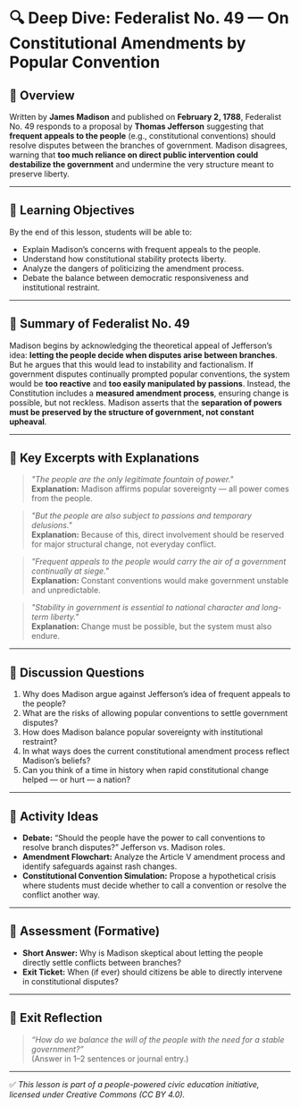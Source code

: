 # 🔍 Deep Dive: Federalist No. 49 — On Constitutional Amendments by Popular Convention

## 🧭 Overview

Written by **James Madison** and published on **February 2, 1788**, Federalist No. 49 responds to a proposal by **Thomas Jefferson** suggesting that **frequent appeals to the people** (e.g., constitutional conventions) should resolve disputes between the branches of government. Madison disagrees, warning that **too much reliance on direct public intervention could destabilize the government** and undermine the very structure meant to preserve liberty.

---

## 🎯 Learning Objectives

By the end of this lesson, students will be able to:  
- Explain Madison’s concerns with frequent appeals to the people.  
- Understand how constitutional stability protects liberty.  
- Analyze the dangers of politicizing the amendment process.  
- Debate the balance between democratic responsiveness and institutional restraint.

---

## 📘 Summary of Federalist No. 49

Madison begins by acknowledging the theoretical appeal of Jefferson’s idea: **letting the people decide when disputes arise between branches**. But he argues that this would lead to instability and factionalism. If government disputes continually prompted popular conventions, the system would be **too reactive** and **too easily manipulated by passions**. Instead, the Constitution includes a **measured amendment process**, ensuring change is possible, but not reckless. Madison asserts that the **separation of powers must be preserved by the structure of government, not constant upheaval**.

---

## 📖 Key Excerpts with Explanations

> *"The people are the only legitimate fountain of power."*  
**Explanation:** Madison affirms popular sovereignty — all power comes from the people.

> *"But the people are also subject to passions and temporary delusions."*  
**Explanation:** Because of this, direct involvement should be reserved for major structural change, not everyday conflict.

> *"Frequent appeals to the people would carry the air of a government continually at siege."*  
**Explanation:** Constant conventions would make government unstable and unpredictable.

> *"Stability in government is essential to national character and long-term liberty."*  
**Explanation:** Change must be possible, but the system must also endure.

---

## 💬 Discussion Questions

1. Why does Madison argue against Jefferson’s idea of frequent appeals to the people?  
2. What are the risks of allowing popular conventions to settle government disputes?  
3. How does Madison balance popular sovereignty with institutional restraint?  
4. In what ways does the current constitutional amendment process reflect Madison’s beliefs?  
5. Can you think of a time in history when rapid constitutional change helped — or hurt — a nation?

---

## 🧪 Activity Ideas

- **Debate:** “Should the people have the power to call conventions to resolve branch disputes?” Jefferson vs. Madison roles.  
- **Amendment Flowchart:** Analyze the Article V amendment process and identify safeguards against rash changes.  
- **Constitutional Convention Simulation:** Propose a hypothetical crisis where students must decide whether to call a convention or resolve the conflict another way.

---

## 📎 Assessment (Formative)

- **Short Answer:** Why is Madison skeptical about letting the people directly settle conflicts between branches?  
- **Exit Ticket:** When (if ever) should citizens be able to directly intervene in constitutional disputes?

---

## 🏁 Exit Reflection

> *“How do we balance the will of the people with the need for a stable government?”*  
(Answer in 1–2 sentences or journal entry.)

---

✅ *This lesson is part of a people-powered civic education initiative, licensed under Creative Commons (CC BY 4.0).*
